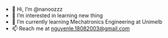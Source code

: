 - 👋 Hi, I’m @nanoozzz
- 👀 I’m interested in learning new thing
- 🌱 I’m currently learning Mechatronics Engineering at Unimelb
- 📫 Reach me at nguyenle.18082003@gmail.com 

<!---
nanoozzz/nanoozzz is a ✨ special ✨ repository because its `README.md` (this file) appears on your GitHub profile.
You can click the Preview link to take a look at your changes.
--->

